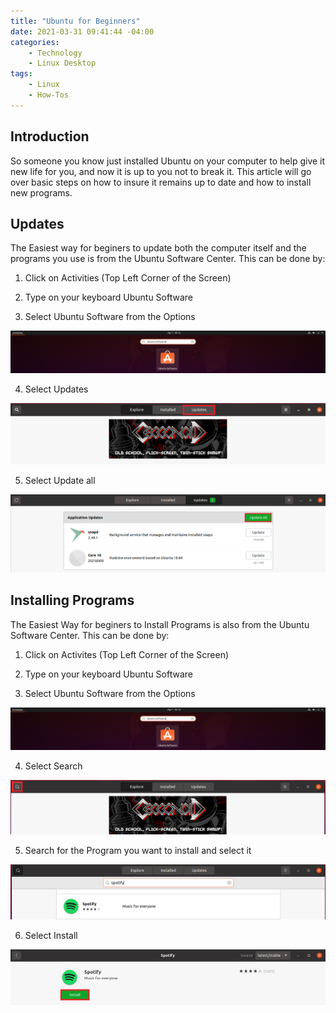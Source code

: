 ```yaml
---
title: "Ubuntu for Beginners"
date: 2021-03-31 09:41:44 -04:00
categories:
    - Technology
    - Linux Desktop
tags:
    - Linux
    - How-Tos
---
```


## Introduction
So someone you know just installed Ubuntu on your computer to help give it new life for you, and now it is up to you not to break it. This article will go over basic steps on how to insure it remains up to date and how to install new programs.

## Updates
The Easiest way for beginers to update both the computer itself and the programs you use is from the Ubuntu Software Center. This can be done by:
1. Click on Activities (Top Left Corner of the Screen)

2. Type on your keyboard Ubuntu Software

3. Select Ubuntu Software from the Options

![Update1](/assets/2021/Ubuntu_for_Biginners/UbuntuSoftware.png)

4. Select Updates

![Update2](/assets/2021/Ubuntu_for_Biginners/Updates.png)

5. Select Update all

![Update3](/assets/2021/Ubuntu_for_Biginners/Update2.png)

## Installing Programs
The Easiest Way for beginers to Install Programs is also from the Ubuntu Software Center. This can be done by:
1. Click on Activites (Top Left Corner of the Screen)

2. Type on your keyboard Ubuntu Software

3. Select Ubuntu Software from the Options

![Install1](/assets/2021/Ubuntu_for_Biginners/UbuntuSoftware.png)

4. Select Search

![Install2](/assets/2021/Ubuntu_for_Biginners/Search.png)

5. Search for the Program you want to install and select it 

![Install3](/assets/2021/Ubuntu_for_Biginners/Search2.png)

6. Select Install

![Install4](/assets/2021/Ubuntu_for_Biginners/Install.png)